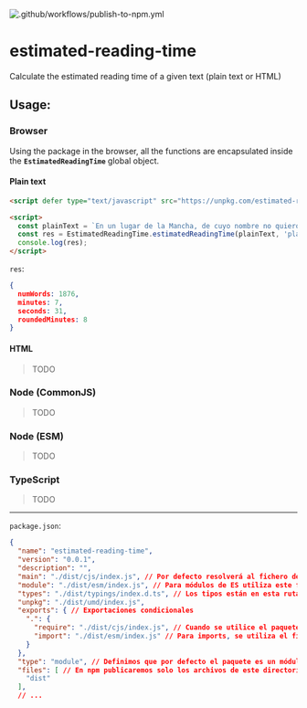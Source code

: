 ![.github/workflows/publish-to-npm.yml](https://github.com/Dellos7/estimated-reading-time/workflows/Test%20and%20NPM%20publish/badge.svg)

# estimated-reading-time

Calculate the estimated reading time of a given text (plain text or HTML)

## Usage:

### Browser

Using the package in the browser, all the functions are encapsulated inside the **`EstimatedReadingTime`** global object.

#### Plain text

```html
<script defer type="text/javascript" src="https://unpkg.com/estimated-reading-time@latest/dist/umd/index.js"></script>
```

```html
<script>
  const plainText = `En un lugar de la Mancha, de cuyo nombre no quiero acordarme, no ha mucho tiempo que vivía un hidalgo de los de lanza en astillero, adarga antigua, rocín flaco y galgo corredor. Una olla de algo más vaca que carnero, salpicón las más noches, duelos y quebrantos los sábados, lantejas los viernes, algún palomino de añadidura los domingos, consumían las tres partes de su hacienda....`; // Longer text
  const res = EstimatedReadingTime.estimatedReadingTime(plainText, 'plain_text', { isTechnical: false } );
  console.log(res);
</script>
```

`res`:

```json
{
  numWords: 1876,
  minutes: 7,
  seconds: 31,
  roundedMinutes: 8
}
```

#### HTML

> TODO

### Node (CommonJS)

> TODO

### Node (ESM)

> TODO

### TypeScript

> TODO

- - - 

`package.json`:

```json
{
  "name": "estimated-reading-time",
  "version": "0.0.1",
  "description": "",
  "main": "./dist/cjs/index.js", // Por defecto resolverá al fichero de CommonJS
  "module": "./dist/esm/index.js", // Para módulos de ES utiliza este fichero (utilizado por Webpack)
  "types": "./dist/typings/index.d.ts", // Los tipos están en esta ruta
  "unpkg": "./dist/umd/index.js",
  "exports": { // Exportaciones condicionales
    ".": {
      "require": "./dist/cjs/index.js", // Cuando se utilice el paquete con "require" se utiliza este archivo (CommonJS)
      "import": "./dist/esm/index.js" // Para imports, se utiliza el fichero de ESM
    }
  },
  "type": "module", // Definimos que por defecto el paquete es un módulo de ESM
  "files": [ // En npm publicaremos solo los archivos de este directorio
    "dist"
  ],
  // ...
```